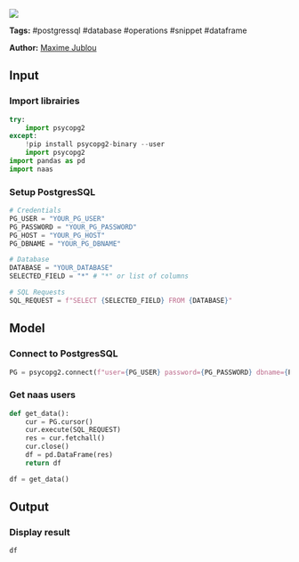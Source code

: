 <a href="https://app.naas.ai/user-redirect/naas/downloader?url=https://raw.githubusercontent.com/jupyter-naas/awesome-notebooks/master/PostgresSQL/PostgresSQL_Get_data_from_database.ipynb" target="_parent"><img src="https://naasai-public.s3.eu-west-3.amazonaws.com/open_in_naas.svg"/></a>

**Tags:** #postgressql #database #operations #snippet #dataframe

**Author:** [Maxime Jublou](https://www.linkedin.com/in/maximejublou/)

## Input

### Import librairies


```python
try:
    import psycopg2
except:
    !pip install psycopg2-binary --user
    import psycopg2
import pandas as pd
import naas
```

### Setup PostgresSQL


```python
# Credentials
PG_USER = "YOUR_PG_USER"
PG_PASSWORD = "YOUR_PG_PASSWORD"
PG_HOST = "YOUR_PG_HOST"
PG_DBNAME = "YOUR_PG_DBNAME"

# Database
DATABASE = "YOUR_DATABASE"
SELECTED_FIELD = "*" # "*" or list of columns

# SQL Requests
SQL_REQUEST = f"SELECT {SELECTED_FIELD} FROM {DATABASE}"
```

## Model

### Connect to PostgresSQL


```python
PG = psycopg2.connect(f"user={PG_USER} password={PG_PASSWORD} dbname={PG_DBNAME} host={PG_HOST}")
```

### Get naas users


```python
def get_data():
    cur = PG.cursor()
    cur.execute(SQL_REQUEST)
    res = cur.fetchall()
    cur.close()
    df = pd.DataFrame(res)
    return df

df = get_data()
```

## Output

### Display result


```python
df
```
